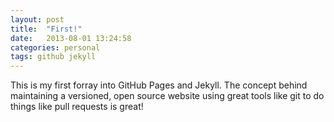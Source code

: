 ```yaml
---
layout: post
title:  "First!"
date:   2013-08-01 13:24:58
categories: personal
tags: github jekyll
---
```


This is my first forray into GitHub Pages and Jekyll.  The concept behind maintaining a versioned, open source website using great tools like git to do things like pull requests is great!
